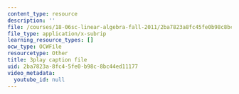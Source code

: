 ```yaml
---
content_type: resource
description: ''
file: /courses/18-06sc-linear-algebra-fall-2011/2ba7823a8fc45fe0b98c8bc44ed11177_cdZnhQjJu4I.vtt
file_type: application/x-subrip
learning_resource_types: []
ocw_type: OCWFile
resourcetype: Other
title: 3play caption file
uid: 2ba7823a-8fc4-5fe0-b98c-8bc44ed11177
video_metadata:
  youtube_id: null
---
```

